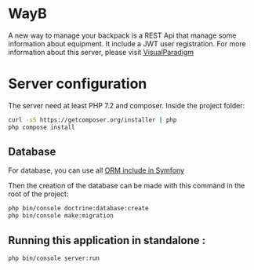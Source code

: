 # WayB
A new way to manage your backpack is a REST Api that manage some information about equipment. 
It include a JWT user registration. For more information about this server, please visit [VisualParadigm](https://online.visual-paradigm.com) 

# Server configuration

The server need at least PHP 7.2 and composer.
Inside the project folder:
 
```bash
curl -sS https://getcomposer.org/installer | php
php compose install
```

## Database 

For database, you can use all [ORM include in Symfony](https://symfony.com/doc/current/doctrine.html#configuring-the-database) 

Then the creation of the database can be made with this command in the root of the project:

```bash
php bin/console doctrine:database:create
php bin/console make:migration
```

## Running this application in standalone :

```bash
php bin/console server:run
```